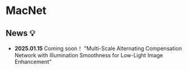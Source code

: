 # MacNet
## News 💡
- **2025.01.15** Coming soon！
"Multi-Scale Alternating Compensation Network with Illumination Smoothness for Low-Light Image Enhancement"
